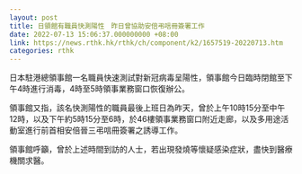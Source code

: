 ```yaml
---
layout: post
title: 日領館有職員快測陽性　昨日曾協助安倍弔唁冊簽署工作
date: 2022-07-13 15:06:37.000000000 +08:00
link: https://news.rthk.hk/rthk/ch/component/k2/1657519-20220713.htm
categories: rthk
---
```


日本駐港總領事館一名職員快速測試對新冠病毒呈陽性，領事館今日臨時閉館至下午4時進行消毒，4時至5時領事業務窗口恢復辦公。

領事館又指，該名快測陽性的職員最後上班日為昨天，曾於上午10時15分至中午12時，以及下午約5時15分至6時，於46樓領事業務窗口附近走廊，以及多用途活動室進行前首相安倍晉三弔唁冊簽署之誘導工作。

領事館呼籲，曾於上述時間到訪的人士，若出現發燒等懷疑感染症狀，盡快到醫療機關求醫。
